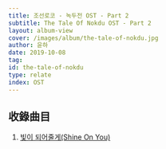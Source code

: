 ```yaml
---
title: 조선로코 - 녹두전 OST - Part 2
subtitle: The Tale Of Nokdu OST - Part 2
layout: album-view
cover: /images/album/the-tale-of-nokdu.jpg
author: 윤하
date: 2019-10-08
tag:
id: the-tale-of-nokdu
type: relate
index: OST
---
```


## 收錄曲目

1. [빛이 되어줄게​ (Shine On You)](/the-tale-of-nokdu/i-ll-be-your-light/)
